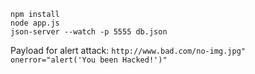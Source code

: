 ```
npm install
node app.js
json-server --watch -p 5555 db.json 
```

Payload for alert attack:
`
http://www.bad.com/no-img.jpg" onerror="alert('You been Hacked!')"
`